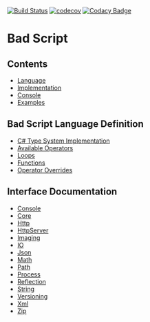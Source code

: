 [![Build Status](https://app.travis-ci.com/ByteChkR/BadScript.svg?branch=master)](https://app.travis-ci.com/ByteChkR/BadScript)
[![codecov](https://codecov.io/gh/ByteChkR/BadScript/branch/master/graph/badge.svg?token=4S6LVIAK2K)](https://codecov.io/gh/ByteChkR/BadScript)
[![Codacy Badge](https://app.codacy.com/project/badge/Grade/4018b1e5cc0a4715af13151891e4d8e1)](https://www.codacy.com/gh/ByteChkR/BadScript/dashboard?utm_source=github.com&amp;utm_medium=referral&amp;utm_content=ByteChkR/BadScript&amp;utm_campaign=Badge_Grade)

# Bad Script


## Contents
- [Language](./language/Language.md)
- [Implementation](./implementation/Implementation.md)
- [Console](./console/Console.md)
- [Examples](./examples/Examples.md)


## Bad Script Language Definition
- [C# Type System Implementation](./language/type-system.md)
- [Available Operators](./language/operators.md)
- [Loops](./language/loops.md)
- [Functions](./language/functions.md)
- [Operator Overrides](./language/operator-overrides.md)

## Interface Documentation
- [Console](./interfaces/console.md)
- [Core](./interfaces/core.md)
- [Http](./interfaces/http.md)
- [HttpServer](./interfaces/http-server.md)
- [Imaging](./interfaces/imaging.md)
- [IO](./interfaces/io.md)
- [Json](./interfaces/json.md)
- [Math](./interfaces/math.md)
- [Path](./interfaces/path.md)
- [Process](./interfaces/process.md)
- [Reflection](./interfaces/reflection.md)
- [String](./interfaces/string.md)
- [Versioning](./interfaces/versioning.md)
- [Xml](./interfaces/xml.md)
- [Zip](./interfaces/zip.md)